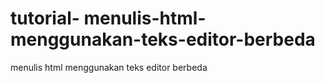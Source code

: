 # tutorial- menulis-html-menggunakan-teks-editor-berbeda
menulis html menggunakan teks editor berbeda
